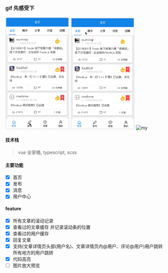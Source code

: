 ### gif 先感受下

<img src='./src/assets/tabbar.gif' width='200px' alt="tabbar">
<img src='./src/assets/tab.gif' width='200px' alt="tab">
<img src='./src/assets/my.gif' width='200px' alt="my">

#### 技术栈

> vue 全家桶, typescript, scss

#### 主要功能

- [x] 首页
- [x] 发布
- [x] 消息
- [x] 用户中心

#### feature

- [x] 所有文章的滚动记录
- [x] 查看过的文章缓存 并记录滚动条的位置
- [x] 查看过的用户缓存
- [x] 回复文章
- [x] 支持(文章详情页头部(用户名)、文章详情页内@用户、评论@用户)用户跳转 所有地方的用户跳转
- [x] 代码高亮
- [ ] 图片放大预览
